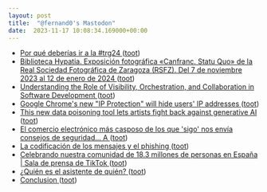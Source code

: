 ```yaml
---
layout: post
title:  "@fernand0's Mastodon"
date:  2023-11-17 10:08:34.169000+00:00
---
```

*  [Por qué deberías ir a la #trg24 ](https://antoniomuniz.com/reflexiones/2023/11/07/por-qu%C3%A9-deber%C3%ADas-ir-a-la-trg24) ([toot](https://mastodon.social/@fernand0/111425337043574742))
*  [Biblioteca Hypatia. Exposición fotográfica «Canfranc. Statu Quo» de la Real Sociedad Fotográfica de Zaragoza (RSFZ). Del 7 de noviembre 2023 al 12 de enero de 2024 ](https://hypatiauz.wordpress.com/2023/11/03/biblioteca-hypatia-exposicion-fotografica-canfranc-statu-quo-de-la-real-sociedad-fotografica-de-zaragoza-rsfz) ([toot](https://mastodon.social/@fernand0/111424910877814923))
*  [Understanding the Role of Visibility, Orchestration, and Collaboration in Software Development  ](https://www.cloudbees.com/blog/understanding-the-role-of-visibility-orchestration-and-collaboration) ([toot](https://mastodon.social/@fernand0/111424781351474714))
*  [Google Chrome's new "IP Protection" will hide users' IP addresses ](https://www.bleepingcomputer.com/news/google/google-chromes-new-ip-protection-will-hide-users-ip-addresses) ([toot](https://mastodon.social/@fernand0/111423436858507151))
*  [This new data poisoning tool lets artists fight back against generative AI ](https://www.technologyreview.com/2023/10/23/1082189/data-poisoning-artists-fight-generative-ai) ([toot](https://mastodon.social/@fernand0/111421922287473789))
*  [El comercio electrónico más casposo de los que &#39;sigo&#39; nos envía consejos de seguridad... A ](https://mastodon.social/@fernand0/111421736141187508) ([toot](https://mastodon.social/@fernand0/111421736141187508))
*  [La codificación de los mensajes y el phishing ](https://fernand0.github.io//phishing-escritura) ([toot](https://mastodon.social/@fernand0/111421670668830338))
*  [Celebrando nuestra comunidad de 18.3 millones de personas en España \|  Sala de prensa de TikTok   ](https://newsroom.tiktok.com/es-es/espana-mau-octubre-2023) ([toot](https://mastodon.social/@fernand0/111421643006676703))
*  [¿Quién es el asistente de quién? ](https://avecesunafoto.wordpress.com/2023/11/16/quien-es-el-asistente-de-quien) ([toot](https://mastodon.social/@fernand0/111421561747594908))
*  [Conclusion ](https://tidyfirst.substack.com/p/conclusio) ([toot](https://mastodon.social/@fernand0/111421415062927726))
